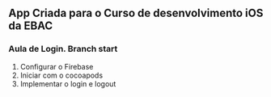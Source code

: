 ## App Criada para o Curso de desenvolvimento iOS da EBAC
### Aula de Login. Branch start

1. Configurar o Firebase
1. Iniciar com o cocoapods
1. Implementar o login e logout
